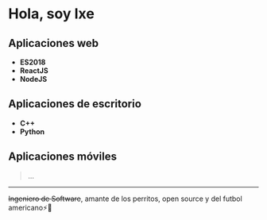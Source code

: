 # Hola, soy Ixe

## Aplicaciones web

* **ES2018**
* **ReactJS**
* **NodeJS**

## Aplicaciones de escritorio

* **C++**
* **Python**

## Aplicaciones móviles

> ...

-----------

~~Ingeniero de Software~~, amante de los perritos, open source y del futbol americano⚡🏈

